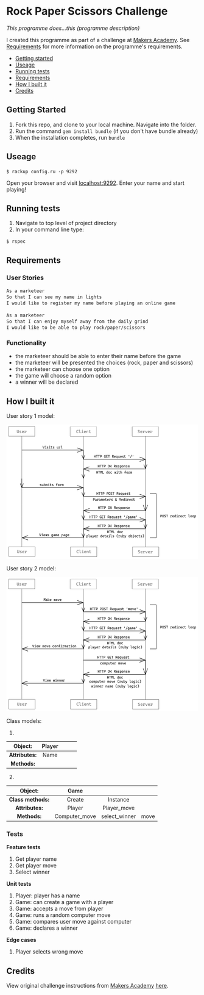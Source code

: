 # Rock Paper Scissors Challenge #


*This programme does...this (programme description)*

I created this programme as part of a challenge at [Makers Academy](https://makers.tech/). See [Requirements](#Requirements) for more information on the programme's requirements.

* [Getting started](#Getting-Started)
* [Useage](#useage)
* [Running tests](#Running-tests)
* [Requirements](#Requirements)
* [How I built it](#How-i-built-it)
* [Credits](#credits)


## Getting Started ##

1. Fork this repo, and clone to your local machine. Navigate into the folder.
2. Run the command `gem install bundle` (if you don't have bundle already)
3. When the installation completes, run `bundle`

## Useage ##

```shell
$ rackup config.ru -p 9292
```

Open your browser and visit [localhost:9292](http://localhost:9292/).
Enter your name and start playing!

## Running tests ##

1. Navigate to top level of project directory
2. In your command line type:

```shell
$ rspec
```

## Requirements ##

### User Stories ###

```
As a marketeer
So that I can see my name in lights
I would like to register my name before playing an online game

As a marketeer
So that I can enjoy myself away from the daily grind
I would like to be able to play rock/paper/scissors
```
### Functionality ###

* the marketeer should be able to enter their name before the game
* the marketeer will be presented the choices (rock, paper and scissors)
* the marketeer can choose one option
* the game will choose a random option
* a winner will be declared

## How I built it ##

User story 1 model: 

![sequence diagram](assets/images/sequence-diagram-1.png)

User story 2 model: 

![sequence diagram](assets/images/sequence-diagram-2.png)

Class models:

1.

| Object: |**Player**| | | |
|:------:|:------------:|:-:|:-:|:-:|
|**Attributes:**|Name|| | |
|**Methods:**|||||

2.

| Object: |**Game**| | | 
|:------:|:------------:|:-:|:-:|
|**Class methods:**|Create|Instance | 
|**Attributes:**|Player| Player_move | 
|**Methods:**|Computer_move| select_winner | move |

### Tests ###

**Feature tests**

1. Get player name
2. Get player move
3. Select winner

**Unit tests**
1. Player: player has a name
2. Game: can create a game with a player
3. Game: accepts a move from player
4. Game: runs a random computer move
5. Game: compares user move against computer
6. Game: declares a winner

**Edge cases**
1. Player selects wrong move

## Credits ##

View original challenge instructions from [Makers Academy](https://makers.tech/) [here](Challenge-instructions.md).
